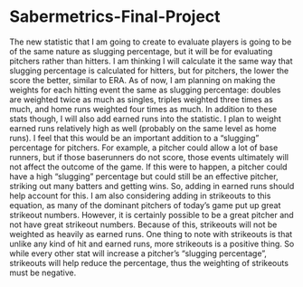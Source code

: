 # Sabermetrics-Final-Project
The new statistic that I am going to create to evaluate players is going to be of the same nature as slugging percentage, but it will be for evaluating pitchers rather than hitters. I am thinking I will calculate it the same way that slugging percentage is calculated for hitters, but for pitchers, the lower the score the better, similar to ERA. As of now, I am planning on making the weights for each hitting event the same as slugging percentage: doubles are weighted twice as much as singles, triples weighted three times as much, and home runs weighted four times as much. In addition to these stats though, I will also add earned runs into the statistic. I plan to weight earned runs relatively high as well (probably on the same level as home runs). I feel that this would be an important addition to a “slugging” percentage for pitchers. For example, a pitcher could allow a lot of base runners, but if those baserunners do not score, those events ultimately will not affect the outcome of the game. If this were to happen, a pitcher could have a high “slugging” percentage but could still be an effective pitcher, striking out many batters and getting wins. So, adding in earned runs should help account for this. I am also considering adding in strikeouts to this equation, as many of the dominant pitchers of today’s game put up great strikeout numbers. However, it is certainly possible to be a great pitcher and not have great strikeout numbers. Because of this, strikeouts will not be weighted as heavily as earned runs. One thing to note with strikeouts is that unlike any kind of hit and earned runs, more strikeouts is a positive thing. So while every other stat will increase a pitcher’s “slugging percentage”, strikeouts will help reduce the percentage, thus the weighting of strikeouts must be negative. 

